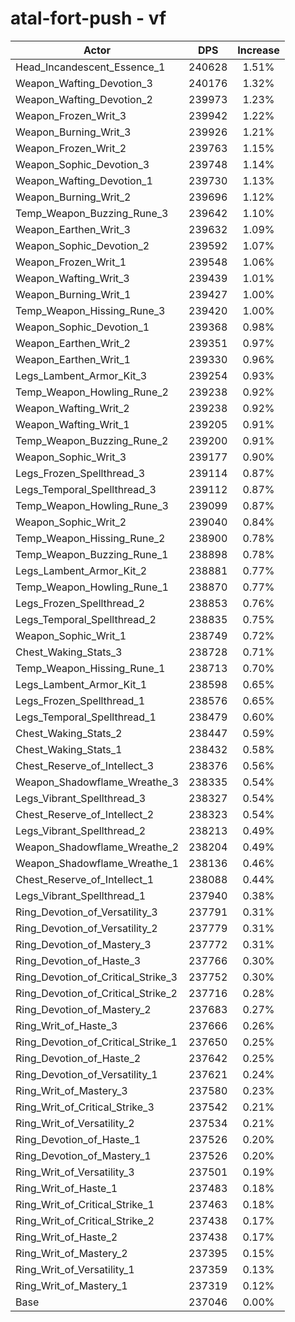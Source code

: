 # atal-fort-push - vf
| Actor | DPS | Increase |
|---|:---:|:---:|
|Head_Incandescent_Essence_1|240628|1.51%|
|Weapon_Wafting_Devotion_3|240176|1.32%|
|Weapon_Wafting_Devotion_2|239973|1.23%|
|Weapon_Frozen_Writ_3|239942|1.22%|
|Weapon_Burning_Writ_3|239926|1.21%|
|Weapon_Frozen_Writ_2|239763|1.15%|
|Weapon_Sophic_Devotion_3|239748|1.14%|
|Weapon_Wafting_Devotion_1|239730|1.13%|
|Weapon_Burning_Writ_2|239696|1.12%|
|Temp_Weapon_Buzzing_Rune_3|239642|1.10%|
|Weapon_Earthen_Writ_3|239632|1.09%|
|Weapon_Sophic_Devotion_2|239592|1.07%|
|Weapon_Frozen_Writ_1|239548|1.06%|
|Weapon_Wafting_Writ_3|239439|1.01%|
|Weapon_Burning_Writ_1|239427|1.00%|
|Temp_Weapon_Hissing_Rune_3|239420|1.00%|
|Weapon_Sophic_Devotion_1|239368|0.98%|
|Weapon_Earthen_Writ_2|239351|0.97%|
|Weapon_Earthen_Writ_1|239330|0.96%|
|Legs_Lambent_Armor_Kit_3|239254|0.93%|
|Temp_Weapon_Howling_Rune_2|239238|0.92%|
|Weapon_Wafting_Writ_2|239238|0.92%|
|Weapon_Wafting_Writ_1|239205|0.91%|
|Temp_Weapon_Buzzing_Rune_2|239200|0.91%|
|Weapon_Sophic_Writ_3|239177|0.90%|
|Legs_Frozen_Spellthread_3|239114|0.87%|
|Legs_Temporal_Spellthread_3|239112|0.87%|
|Temp_Weapon_Howling_Rune_3|239099|0.87%|
|Weapon_Sophic_Writ_2|239040|0.84%|
|Temp_Weapon_Hissing_Rune_2|238900|0.78%|
|Temp_Weapon_Buzzing_Rune_1|238898|0.78%|
|Legs_Lambent_Armor_Kit_2|238881|0.77%|
|Temp_Weapon_Howling_Rune_1|238870|0.77%|
|Legs_Frozen_Spellthread_2|238853|0.76%|
|Legs_Temporal_Spellthread_2|238835|0.75%|
|Weapon_Sophic_Writ_1|238749|0.72%|
|Chest_Waking_Stats_3|238728|0.71%|
|Temp_Weapon_Hissing_Rune_1|238713|0.70%|
|Legs_Lambent_Armor_Kit_1|238598|0.65%|
|Legs_Frozen_Spellthread_1|238576|0.65%|
|Legs_Temporal_Spellthread_1|238479|0.60%|
|Chest_Waking_Stats_2|238447|0.59%|
|Chest_Waking_Stats_1|238432|0.58%|
|Chest_Reserve_of_Intellect_3|238376|0.56%|
|Weapon_Shadowflame_Wreathe_3|238335|0.54%|
|Legs_Vibrant_Spellthread_3|238327|0.54%|
|Chest_Reserve_of_Intellect_2|238323|0.54%|
|Legs_Vibrant_Spellthread_2|238213|0.49%|
|Weapon_Shadowflame_Wreathe_2|238204|0.49%|
|Weapon_Shadowflame_Wreathe_1|238136|0.46%|
|Chest_Reserve_of_Intellect_1|238088|0.44%|
|Legs_Vibrant_Spellthread_1|237940|0.38%|
|Ring_Devotion_of_Versatility_3|237791|0.31%|
|Ring_Devotion_of_Versatility_2|237779|0.31%|
|Ring_Devotion_of_Mastery_3|237772|0.31%|
|Ring_Devotion_of_Haste_3|237766|0.30%|
|Ring_Devotion_of_Critical_Strike_3|237752|0.30%|
|Ring_Devotion_of_Critical_Strike_2|237716|0.28%|
|Ring_Devotion_of_Mastery_2|237683|0.27%|
|Ring_Writ_of_Haste_3|237666|0.26%|
|Ring_Devotion_of_Critical_Strike_1|237650|0.25%|
|Ring_Devotion_of_Haste_2|237642|0.25%|
|Ring_Devotion_of_Versatility_1|237621|0.24%|
|Ring_Writ_of_Mastery_3|237580|0.23%|
|Ring_Writ_of_Critical_Strike_3|237542|0.21%|
|Ring_Writ_of_Versatility_2|237534|0.21%|
|Ring_Devotion_of_Haste_1|237526|0.20%|
|Ring_Devotion_of_Mastery_1|237526|0.20%|
|Ring_Writ_of_Versatility_3|237501|0.19%|
|Ring_Writ_of_Haste_1|237483|0.18%|
|Ring_Writ_of_Critical_Strike_1|237463|0.18%|
|Ring_Writ_of_Critical_Strike_2|237438|0.17%|
|Ring_Writ_of_Haste_2|237438|0.17%|
|Ring_Writ_of_Mastery_2|237395|0.15%|
|Ring_Writ_of_Versatility_1|237359|0.13%|
|Ring_Writ_of_Mastery_1|237319|0.12%|
|Base|237046|0.00%|
